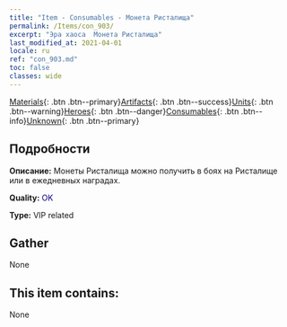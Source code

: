 ```yaml
---
title: "Item - Consumables - Монета Ристалища"
permalink: /Items/con_903/
excerpt: "Эра хаоса  Монета Ристалища"
last_modified_at: 2021-04-01
locale: ru
ref: "con_903.md"
toc: false
classes: wide
---
```

 [Materials](/ru/Items/){: .btn .btn--primary}[Artifacts](/ru/Items/Artifacts/){: .btn .btn--success}[Units](/ru/Items/Units/){: .btn .btn--warning}[Heroes](/ru/Items/Heroes/){: .btn .btn--danger}[Consumables](/ru/Items/Consumables/){: .btn .btn--info}[Unknown](/ru/Items/Unknown/){: .btn .btn--primary}

## Подробности
 **Описание:** Монеты Ристалища можно получить в боях на Ристалище или в ежедневных наградах.

 **Quality:** <span style="color: #000080">OK</span>

 **Type:** VIP related

## Gather

  None

## This item contains:

  None

